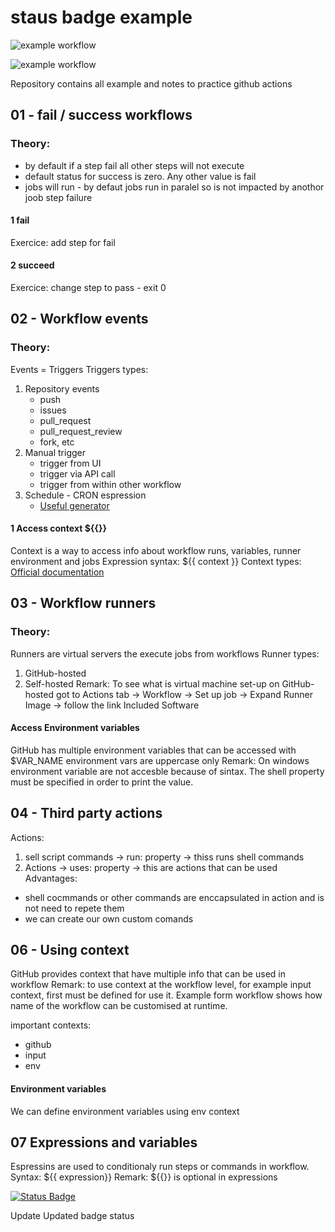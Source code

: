 # staus badge example
![example workflow](https://github.com/carmenlup/gh-actions-practice/actions/workflows/artifacts-learning.yml/badge.svg)

![example workflow](https://github.com/carmenlup/gh-actions-practice/actions/workflows/update-readme.yaml/badge.svg)

Repository contains all example and notes to practice github actions

## 01 - fail / success workflows

### Theory:

- by default if a step fail all other steps will not execute
- default status for success is zero. Any other value is fail
- jobs will run - by defaut jobs run in paralel so is not impacted by anothor joob step failure

#### 1 fail

Exercice: add step for fail

#### 2 succeed

Exercice: change step to pass - exit 0

## 02 - Workflow events

### Theory:

Events = Triggers
Triggers types:

1. Repository events
   - push
   - issues
   - pull_request
   - pull_request_review
   - fork, etc
2. Manual trigger
   - trigger from UI
   - trigger via API call
   - trigger from within other workflow
3. Schedule - CRON espression
   - [Useful generator](chrontab.cronhub.io)

#### 1 Access context ${{}}

Context is a way to access info about workflow runs, variables, runner environment and jobs
Expression syntax: ${{ context }}
Context types:
[Official documentation](https://docs.github.com/en/actions/writing-workflows/choosing-what-your-workflow-does/accessing-contextual-information-about-workflow-runs#github-context)

## 03 - Workflow runners

### Theory:

Runners are virtual servers the execute jobs from workflows
Runner types:

1. GitHub-hosted
2. Self-hosted
   Remark: To see what is virtual machine set-up on GitHub-hosted got to Actions tab -> Workflow -> Set up job -> Expand Runner Image -> follow the link Included Software

#### Access Environment variables

GitHub has multiple environment variables that can be accessed with $VAR_NAME
environment vars are uppercase only
Remark: On windows environment variable are not accesble because of sintax. The shell property must be specified in order to print the value.

## 04 - Third party actions

Actions:

1. sell script commands -> run: property -> thiss runs shell commands
2. Actions -> uses: property -> this are actions that can be used
   Advantages:

- shell cocmmands or other commands are enccapsulated in action and is not need to repete them
- we can create our own custom comands

## 06 - Using context

GitHub provides context that have multiple info that can be used in workflow
Remark: to use context at the workflow level, for example input context, first must be defined for use it. Example form workflow shows how name of the workflow can be customised at runtime.

important contexts:

- github
- input
- env

#### Environment variables

We can define environment variables using env context

## 07 Expressions and variables

Espressins are used to conditionaly run steps or commands in workflow.
Syntax: ${{ expression}}
Remark: ${{}} is optional in expressions

[![Status Badge](https://img.shields.io/badge/status-badge-new)](https://github.com/carmenlup/gh-actions-practice/actions/workflows/update-badge.yml/dispatches)

Update
Updated badge status
